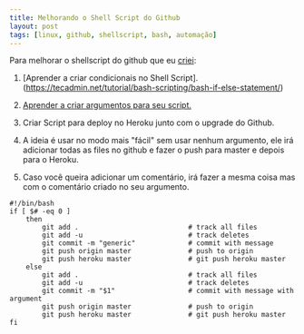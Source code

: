 ```yaml
---
title: Melhorando o Shell Script do Github
layout: post
tags: [linux, github, shellscript, bash, automação]
---
```

Para melhorar o shellscript do github que eu [criei](https://pellibr.github.io/learning-blog/2020/03/20/configurando-um-shell-script-para-atualizar-o-git-no-jekyll.html): 

1. [Aprender a criar condicionais no Shell Script].(https://tecadmin.net/tutorial/bash-scripting/bash-if-else-statement/)

2. [Aprender a criar argumentos para seu script.](https://tecadmin.net/tutorial/bash-scripting/bash-command-arguments/)

3. Criar Script para deploy no Heroku junto com o upgrade do Github. 

4. A ideia é usar no modo mais "fácil" sem usar nenhum argumento, ele irá adicionar todas as files no github e fazer o push para master e depois para o Heroku. 

5. Caso você queira adicionar um comentário, irá fazer a mesma coisa mas com o comentário criado no seu argumento. 

```
#!/bin/bash
if [ $# -eq 0 ]
	then
		git add .                           # track all files
		git add -u                          # track deletes
		git commit -m "generic"             # commit with message
		git push origin master              # push to origin
		git push heroku master 				# git push heroku master
	else
		git add .                           # track all files
		git add -u                          # track deletes
		git commit -m "$1" 		            # commit with message with argument
		git push origin master              # push to origin
		git push heroku master 				# git push heroku master
fi
```